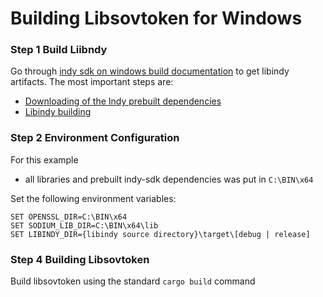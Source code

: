 # Building Libsovtoken for Windows

### Step 1 Build Liibndy 
Go through [indy sdk on windows build documentation](https://github.com/hyperledger/indy-sdk/blob/master/docs/build-guides/windows-build.md) to get libindy artifacts.
The most important steps are:
* [Downloading of the Indy prebuilt dependencies](https://github.com/hyperledger/indy-sdk/blob/master/docs/build-guides/windows-build.md#getbuild-dependencies)
* [Libindy building]( https://github.com/hyperledger/indy-sdk/blob/master/docs/build-guides/windows-build.md#build)

### Step 2 Environment Configuration
For this example
- all libraries and prebuilt indy-sdk dependencies was put in `C:\BIN\x64`

Set the following environment variables:
```
SET OPENSSL_DIR=C:\BIN\x64
SET SODIUM_LIB_DIR=C:\BIN\x64\lib
SET LIBINDY_DIR={libindy source directory}\target\[debug | release]
```

### Step 4 Building Libsovtoken
Build libsovtoken using the standard `cargo build` command
